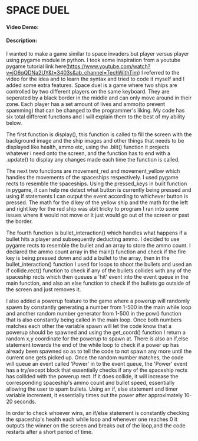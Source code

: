 # SPACE DUEL
#### Video Demo:  <URL HERE>
#### Description:

I wanted to make a game similar to space invaders but player versus player using pygame module in python. I took some inspiration from a youtube pygame tutorial link here(https://www.youtube.com/watch?v=jO6qQDNa2UY&t=3403s&ab_channel=TechWithTim) I referred to the video for the idea and to learn the syntax and tried to code it myself and I added some extra features. Space duel is a game where two ships are controlled by two different players on the same keyboard.
They are seperated by a black border in the middle and can only move around in their zone. Each player has a set amount of lives and ammo(to prevent spamming) that can be changed to the programmer's liking. My code has six total different functions and I will explain them to the best of my ability below. 

The first function is display(), this function is called to fill the screen with the background image and the ship images and 
other things that needs to be displayed like health, ammo etc, using the  .blit() function it projects whatever i need onto the screen, and the function has to end with a .update() to display any changes 
made each time the function is called. 

The next two functions are movement_red and movement_yellow which handles the movements of the spaceships respectively. I used pygame rects to resemble the spaceships. Using the pressed_keys in built function in 
pygame, it can help me detect what button is currently being pressed and using if statements I can output the event according to whichever button is pressed. The math for the d key of the yellow 
ship and the math for the left and right key for the red ship was abit tricky to program I ran into some issues where it would not move or it just would go out of the screen or past the border.

The fourth function is bullet_interaction() which handles what happens if a bullet hits a player and subsequently deducting ammo. I decided to use pygame rects to resemble the bullet and an array to store 
the ammo count. I declared the ammo count array in the main() function and check if the fire key is being pressed down and add a bullet to the array, then in the bullet_interaction() function I used for loops to 
shoot the bullets and used an if collide.rect() function to check if any of the bullets collides with any of the spaceship rects which then queues a 'hit' event into the event queue in the main function, and also 
an else function to check if the bullets go outside of the screen and just removes it.

I also added a powerup feature to the game where a powerup will randomly spawn by constantly generating a number from 1-500 in the main while loop and another random number generator from 1-500 in the pow() function
that is also constantly being called in the main loop. Once both numbers matches each other the variable spawn will let the code know that a powerup should be spawned and using the get_coord() function I return a random x,y coordinate for the powerup to spawn at. There is also an if,else statement towards the end of the while loop to check if a power up has already been spawned so as to tell the code to not spawn any more until the current one gets picked up. Once the random number matches, the code will queue an event called 'Power' in to the event queue, the 'Power' event has a try/except block that essentially  checks if any of the spaceship rects has collided with the powerup rect. If it does collide, it will increase the corresponding spaceship's ammo count and bullet speed, essentially allowing the user to spam bullets. Using an if, else statement and timer variable increment, it essentially times out the power after approximately 10-20 seconds. 

In order to check whoever wins, an if/else statement is constantly checking the spaceship's health each while loop and whenever one reaches 0 it outputs the winner on the screen and breaks out of the loop,and the code restarts after a short period of time. 




